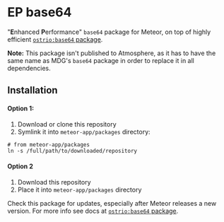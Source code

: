 # EP base64

"**E**nhanced **P**erformance" `base64` package for Meteor, on top of highly efficient [`ostrio:base64` package](https://github.com/VeliovGroup/meteor-base64/).

__Note:__ This package isn't published to Atmosphere, as it has to have the same name as MDG's `base64` package in order to replace it in all dependencies.

## Installation
#### Option 1:

 1. Download or clone this repository
 2. Symlink it into `meteor-app/packages` directory:
```shell
# from meteor-app/packages
ln -s /full/path/to/downloaded/repository
```

#### Option 2

 1. Download this repository
 2. Place it into `meteor-app/packages` directory

Check this package for updates, especially after Meteor releases a new version.
For more info see docs at [`ostrio:base64` package](https://github.com/VeliovGroup/meteor-base64#default-base64-package-replacement).